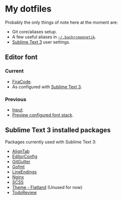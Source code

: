 # My dotfiles

Probably the only things of note here at the moment are:
- Git core/aliases setup.
- A few useful aliases in [`~/.bashrcmagnetik`](.bashrcmagnetik).
- [Sublime Text 3](https://www.sublimetext.com/3) user settings.

## Editor font


### Current
- [FiraCode](https://github.com/tonsky/FiraCode).
- As configured with [Sublime Text 3](.config/sublime-text-3/Packages/User/Preferences.sublime-settings#L52-L53).

### Previous
- [Input](http://input.fontbureau.com/).
- [Preview configured font stack](http://input.fontbureau.com/preview/?size=14&language=python&theme=solarized-dark&family=InputMono&width=200&weight=400&line-height=1.1&a=0&g=0&i=0&l=0&zero=0&asterisk=0&braces=0&preset=default&customize=please).

## Sublime Text 3 installed packages
Packages currently used with Sublime Text 3:
- [AlignTab](https://github.com/randy3k/AlignTab)
- [EditorConfig](https://github.com/sindresorhus/editorconfig-sublime)
- [GitGutter](https://github.com/jisaacks/GitGutter)
- [Gofmt](https://github.com/noonat/sublime-gofmt)
- [LineEndings](https://github.com/titoBouzout/LineEndings)
- [Nginx](https://github.com/brandonwamboldt/sublime-nginx)
- [SCSS](https://github.com/P233/Syntax-highlighting-for-Sass)
- [Theme - Flatland](https://github.com/thinkpixellab/flatland) (Unused for now)
- [TodoReview](https://github.com/jonathandelgado/SublimeTodoReview)
